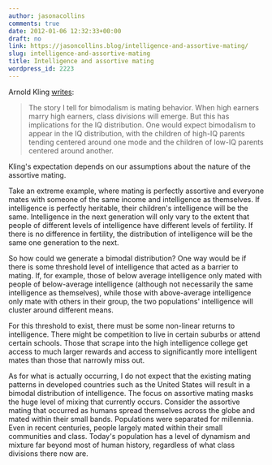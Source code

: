 ```yaml
---
author: jasonacollins
comments: true
date: 2012-01-06 12:32:33+00:00
draft: no
link: https://jasoncollins.blog/intelligence-and-assortive-mating/
slug: intelligence-and-assortive-mating
title: Intelligence and assortive mating
wordpress_id: 2223
---
```


Arnold Kling [writes](http://econlog.econlib.org/archives/2012/01/the_bell_curve.html):


<blockquote>The story I tell for bimodalism is mating behavior. When high earners marry high earners, class divisions will emerge. But this has implications for the IQ distribution. One would expect bimodalism to appear in the IQ distribution, with the children of high-IQ parents tending centered around one mode and the children of low-IQ parents centered around another.</blockquote>


Kling's expectation depends on our assumptions about the nature of the assortive mating.

Take an extreme example, where mating is perfectly assortive and everyone mates with someone of the same income and intelligence as themselves. If intelligence is perfectly heritable, their children's intelligence will be the same. Intelligence in the next generation will only vary to the extent that people of different levels of intelligence have different levels of fertility. If there is no difference in fertility, the distribution of intelligence will be the same one generation to the next.

So how could we generate a bimodal distribution? One way would be if there is some threshold level of intelligence that acted as a barrier to mating. If, for example, those of below average intelligence only mated with people of below-average intelligence (although not necessarily the same intelligence as themselves), while those with above-average intelligence only mate with others in their group, the two populations' intelligence will cluster around different means.

For this threshold to exist, there must be some non-linear returns to intelligence. There might be competition to live in certain suburbs or attend certain schools. Those that scrape into the high intelligence college get access to much larger rewards and access to significantly more intelligent mates than those that narrowly miss out.

As for what is actually occurring, I do not expect that the existing mating patterns in developed countries such as the United States will result in a bimodal distribution of intelligence. The focus on assortive mating masks the huge level of mixing that currently occurs. Consider the assortive mating that occurred as humans spread themselves across the globe and mated within their small bands. Populations were separated for millennia. Even in recent centuries, people largely mated within their small communities and class. Today's population has a level of dynamism and mixture far beyond most of human history, regardless of what class divisions there now are.
